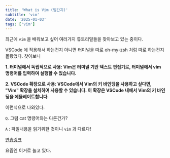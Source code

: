 ```yaml
---
title: 'What is Vim (빔간지)'
subtitle: 'vim'
date: '2025-01-03'
tags: ['vim']
---
```


최근에 `vim` 을 배워보고 싶어 여러가지 튜토리얼들을 찾아보고 있는 중이다.

VSCode 에 적용해서 하는건지 아니면 터미널을 따로 oh-my-zsh 처럼 따로 하는건지 몰랐었다. 찾아보니

**1. 터미널에서 독립적으로 사용: Vim은 터미널 기반 텍스트 편집기로, 터미널에서 vim 명령어를 입력하여 실행할 수 있습니다.**

**2. VSCode 확장으로 사용: VSCode에서 Vim의 키 바인딩을 사용하고 싶다면, "Vim" 확장을 설치하여 사용할 수 있습니다. 이 확장은 VSCode 내에서 Vim의 키 바인딩을 에뮬레이트합니다.**

이런식으로 나와있다.

`Q`. 그럼 cat 명령어와는 다른건가? 

`A` : 파일내용을 읽기위한 것이니 `vim` 과 다르다!

<span class='blogLink'>[연습링크](https://www.shortcutfoo.com/app/dojos/vim/beginner-text-navigation/practice)</span>

요즘엔 이거로 놀고 있다.

